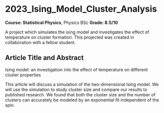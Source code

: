 # 2023_Ising_Model_Cluster_Analysis

**Course: Statistical Physics**, Physics BSc
**Grade: 8.5/10**

A project which simulates the ising model and investigates the effect of temperature on cluster formation. This projected was created in collaboration with a fellow student. 

## Article Title and Abstract
Ising model: an investigation into the effect of temperature on different cluster properties

This article will discuss a simulation of the two-dimensional Ising model.  We will use the simulation to study cluster size and compare our results to published research. We found that both the cluster size and the number of clusters can accurately be modeled by an exponential fit independent of the spin.